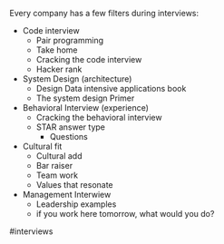 Every company has a few filters during interviews:

- Code interview
	- Pair programming
	- Take home
	- Cracking the code interview
	- Hacker rank
- System Design (architecture)
	- Design Data intensive applications book
	- The system design Primer
- Behavioral Interview (experience)
	- Cracking the behavioral interview
	- STAR answer type
		- Questions
- Cultural fit
	- Cultural add
	- Bar raiser
	- Team work
	- Values that resonate
- Management Interwiew
	- Leadership examples
	- if you work here tomorrow, what would you do?


#interviews
